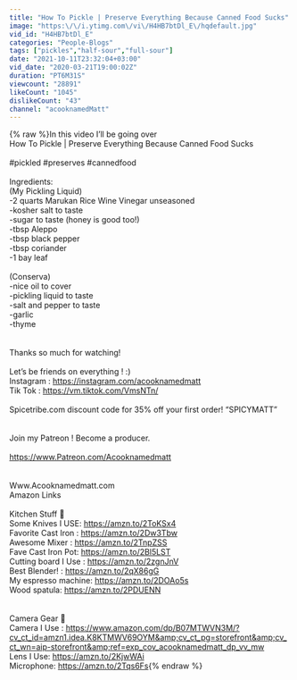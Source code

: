 ```yaml
---
title: "How To Pickle | Preserve Everything Because Canned Food Sucks"
image: "https:\/\/i.ytimg.com\/vi\/H4HB7btDl_E\/hqdefault.jpg"
vid_id: "H4HB7btDl_E"
categories: "People-Blogs"
tags: ["pickles","half-sour","full-sour"]
date: "2021-10-11T23:32:04+03:00"
vid_date: "2020-03-21T19:00:02Z"
duration: "PT6M31S"
viewcount: "28891"
likeCount: "1045"
dislikeCount: "43"
channel: "acooknamedMatt"
---
```

{% raw %}In this video I’ll be going over <br />How To Pickle | Preserve Everything Because Canned Food Sucks<br /><br />#pickled #preserves #cannedfood<br /><br />Ingredients:<br />(My Pickling Liquid)<br />-2 quarts Marukan Rice Wine Vinegar unseasoned<br />-kosher salt to taste<br />-sugar to taste (honey is good too!)<br />-tbsp Aleppo<br />-tbsp black pepper<br />-tbsp coriander<br />-1 bay leaf <br /><br />(Conserva)<br />-nice oil to cover <br />-pickling liquid to taste<br />-salt and pepper to taste <br />-garlic<br />-thyme<br /><br /><br />Thanks so much for watching! <br /><br />Let’s be friends on everything ! :)<br />Instagram : <a rel="nofollow" target="blank" href="https://instagram.com/acooknamedmatt">https://instagram.com/acooknamedmatt</a><br />Tik Tok : <a rel="nofollow" target="blank" href="https://vm.tiktok.com/VmsNTn/">https://vm.tiktok.com/VmsNTn/</a><br /><br />Spicetribe.com discount code for 35% off your first order! “SPICYMATT”<br /><br /><br />Join my Patreon ! Become a producer.<br /><br /><a rel="nofollow" target="blank" href="https://www.Patreon.com/Acooknamedmatt">https://www.Patreon.com/Acooknamedmatt</a><br /><br /><br />Www.Acooknamedmatt.com<br />Amazon Links<br /><br />Kitchen Stuff 🔪 <br />Some Knives I USE: <a rel="nofollow" target="blank" href="https://amzn.to/2ToKSx4">https://amzn.to/2ToKSx4</a><br />Favorite Cast Iron : <a rel="nofollow" target="blank" href="https://amzn.to/2Dw3Tbw">https://amzn.to/2Dw3Tbw</a><br />Awesome Mixer : <a rel="nofollow" target="blank" href="https://amzn.to/2TnpZSS">https://amzn.to/2TnpZSS</a><br />Fave Cast Iron Pot: <a rel="nofollow" target="blank" href="https://amzn.to/2Bl5LST">https://amzn.to/2Bl5LST</a><br />Cutting board I Use : <a rel="nofollow" target="blank" href="https://amzn.to/2zgnJnV">https://amzn.to/2zgnJnV</a><br />Best Blender! : <a rel="nofollow" target="blank" href="https://amzn.to/2qX86gG">https://amzn.to/2qX86gG</a><br />My espresso machine: <a rel="nofollow" target="blank" href="https://amzn.to/2DOAo5s">https://amzn.to/2DOAo5s</a><br />Wood spatula: <a rel="nofollow" target="blank" href="https://amzn.to/2PDUENN">https://amzn.to/2PDUENN</a><br /><br /><br />Camera Gear 📸 <br />Camera I Use : <a rel="nofollow" target="blank" href="https://www.amazon.com/dp/B07MTWVN3M/?cv_ct_id=amzn1.idea.K8KTMWV69OYM&amp;cv_ct_pg=storefront&amp;cv_ct_wn=aip-storefront&amp;ref=exp_cov_acooknamedmatt_dp_vv_mw">https://www.amazon.com/dp/B07MTWVN3M/?cv_ct_id=amzn1.idea.K8KTMWV69OYM&amp;cv_ct_pg=storefront&amp;cv_ct_wn=aip-storefront&amp;ref=exp_cov_acooknamedmatt_dp_vv_mw</a><br />Lens I Use: <a rel="nofollow" target="blank" href="https://amzn.to/2KjwWAi">https://amzn.to/2KjwWAi</a><br />Microphone: <a rel="nofollow" target="blank" href="https://amzn.to/2Tqs6Fs">https://amzn.to/2Tqs6Fs</a>{% endraw %}
